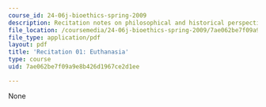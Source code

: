 ```yaml
---
course_id: 24-06j-bioethics-spring-2009
description: Recitation notes on philosophical and historical perspectives on euthanasia.
file_location: /coursemedia/24-06j-bioethics-spring-2009/7ae062be7f09a9e8b426d1967ce2d1ee_MIT24_06Js09_rec01.pdf
file_type: application/pdf
layout: pdf
title: 'Recitation 01: Euthanasia'
type: course
uid: 7ae062be7f09a9e8b426d1967ce2d1ee

---
```

None